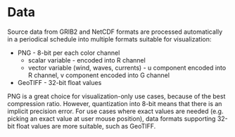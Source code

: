 # Data

Source data from GRIB2 and NetCDF formats are processed automatically in a periodical schedule into multiple formats suitable for visualization:

* PNG - 8-bit per each color channel
  * scalar variable - encoded into R channel
  * vector variable \(wind, waves, currents\) - u component encoded into R channel, v component encoded into G channel
* GeoTIFF - 32-bit float values

PNG is a great choice for visualization-only use cases, because of the best compression ratio. However, quantization into 8-bit means that there is an implicit precision error. For use cases where exact values are needed \(e.g. picking an exact value at user mouse position\), data formats supporting 32-bit float values are more suitable, such as GeoTIFF.

